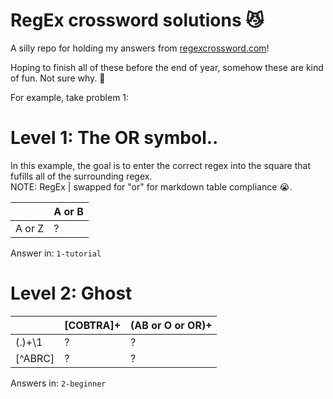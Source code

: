 # RegEx crossword solutions 😼
A silly repo for holding my answers from [regexcrossword.com](https://regexcrossword.com)!

Hoping to finish all of these before the end of year, somehow these are kind of fun. Not sure why. 🐥

For example, take problem 1:

#  Level 1: The OR symbol..
In this example, the goal is to enter the correct regex into the square that fufills all of the surrounding regex.
<br> NOTE:   RegEx | swapped for "or" for markdown table compliance 😭.

|  | A or B |
| ------ | ------ |
| A or Z | ? |

Answer in: `1-tutorial`

# Level 2: Ghost
|  | [COBTRA]+ | (AB or O or OR)+ |
| ------ | ------ | ------ |
| (.)+\1 |  ?  | ? |
| [^ABRC] | ? | ?|

Answers in: `2-beginner`
